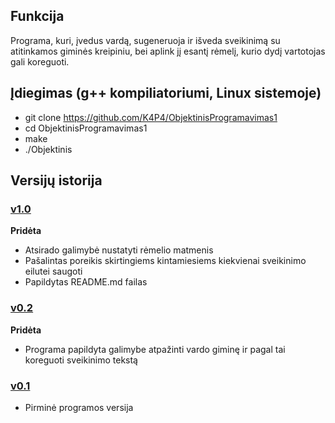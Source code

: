 ## Funkcija
Programa, kuri, įvedus vardą, sugeneruoja ir išveda sveikinimą su atitinkamos giminės kreipiniu, bei aplink jį esantį rėmelį, kurio dydį vartotojas gali koreguoti.

## Įdiegimas (g++ kompiliatoriumi, Linux sistemoje)
- git clone https://github.com/K4P4/ObjektinisProgramavimas1
- cd ObjektinisProgramavimas1
- make
- ./Objektinis

## Versijų istorija

### [v1.0](https://github.com/K4P4/ObjektinisProgramavimas1/releases/tag/v1.0) 

**Pridėta**

- Atsirado galimybė nustatyti rėmelio matmenis
- Pašalintas poreikis skirtingiems kintamiesiems kiekvienai sveikinimo eilutei saugoti
- Papildytas README.md failas

### [v0.2](https://github.com/K4P4/ObjektinisProgramavimas1/releases/tag/v0.2)

**Pridėta**

- Programa papildyta galimybe atpažinti vardo giminę ir pagal tai koreguoti sveikinimo tekstą

### [v0.1](https://github.com/K4P4/ObjektinisProgramavimas1/releases/tag/v0.1)

- Pirminė programos versija
